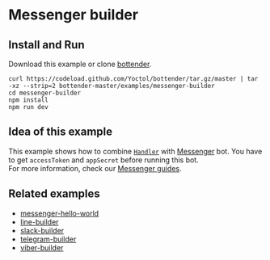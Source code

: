 # Messenger builder

## Install and Run

Download this example or clone [bottender](https://github.com/Yoctol/bottender).

```
curl https://codeload.github.com/Yoctol/bottender/tar.gz/master | tar -xz --strip=2 bottender-master/examples/messenger-builder
cd messenger-builder
npm install
npm run dev
```

## Idea of this example

This example shows how to combine
[`Handler`](https://bottender.js.org/docs/APIReference-Handler) with
[Messenger](https://www.messenger.com/) bot. You have to get `accessToken` and
`appSecret` before running this bot.\
For more information, check our [Messenger guides](https://bottender.js.org/docs/Platforms-Messenger).

## Related examples

* [messenger-hello-world](../messenger-hello-world)
* [line-builder](../line-builder)
* [slack-builder](../slack-builder)
* [telegram-builder](../telegram-builder)
* [viber-builder](../viber-builder)
